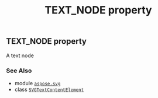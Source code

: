﻿---
title: TEXT_NODE property
second_title: Aspose.SVG for Python via .NET API References
description: 
type: docs
weight: 610
url: /python-net/aspose.svg/svgtextcontentelement/text_node/
is_root: false
---

## TEXT_NODE property


A text node

### See Also
* module [`aspose.svg`](../../)
* class [`SVGTextContentElement`](/svg/python-net/aspose.svg/svgtextcontentelement)
